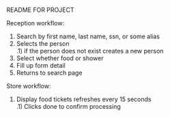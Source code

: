 README FOR PROJECT

Reception workflow:   
1) Search by first name, last name, ssn, or some alias  
2) Selects the person  
	.1) if the person does not exist creates a new person  
3) Select whether food or shower   
4) Fill up form detail   
5) Returns to search page   
   
   
Store workflow:   
1) Display food tickets refreshes every 15 seconds   
	.1) Clicks done to confirm processing   